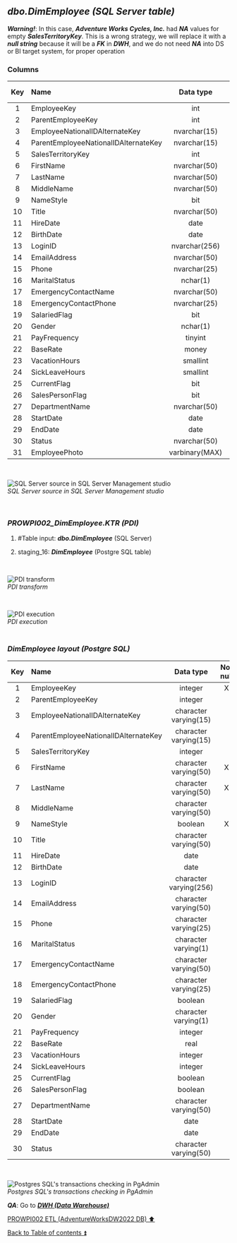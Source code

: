 ## **_dbo.DimEmployee (SQL Server table)_**  

**_Warning!_**: In this case, **_Adventure Works Cycles, Inc._** had **_NA_** values for empty **_SalesTerritoryKey_**. This is a wrong strategy, we will replace it with a **_null string_** because it will be a **_FK_** in **_DWH_**, and we do not need **_NA_** into DS or BI target system, for proper operation  

### Columns  

| Key	| Name                                 | Data type      | Not null | Attributes | References            | Description | Metadata |
| :-: | :----------------------------------- | :------------: | :------: | :--------- | :-------------------- | :---------: | :------- |
| 1   | EmployeeKey                          | int            | X        | Identity   |                       | PK          | m029     |
| 2   | ParentEmployeeKey                    | int            |          |            | dbo.DimEmployee       | FK          | m030     |
| 3   | EmployeeNationalIDAlternateKey       | nvarchar(15)   |          |            |                       |             | m031     |
| 4   | ParentEmployeeNationalIDAlternateKey | nvarchar(15)   |          |            |                       |             | m032     |
| 5   | SalesTerritoryKey                    | int            |          |            | dbo.DimSalesTerritory | FK          | m033     |
| 6   | FirstName                            | nvarchar(50)   | X        |            |                       |             | m034     |
| 7   | LastName                             | nvarchar(50)   | X        |            |                       |             | m035     |
| 8   | MiddleName                           | nvarchar(50)   |          |            |                       |             | m036     |
| 9   | NameStyle                            | bit            | X        |            |                       |             | m037     |
| 10  | Title                                | nvarchar(50)   |          |            |                       |             | m038     |
| 11  | HireDate                             | date           |          |            |                       |             | m039     |
| 12  | BirthDate                            | date           |          |            |                       |             | m040     |
| 13  | LoginID                              | nvarchar(256)  |          |            |                       |             | m041     |
| 14  | EmailAddress                         | nvarchar(50)   |          |            |                       |             | m042     |
| 15  | Phone                                | nvarchar(25)   |          |            |                       |             | m043     |
| 16  | MaritalStatus                        | nchar(1)       |          |            |                       |             | m044     |
| 17  | EmergencyContactName                 | nvarchar(50)   |          |            |                       |             | m045     |
| 18  | EmergencyContactPhone                | nvarchar(25)   |          |            |                       |             | m046     |
| 19  | SalariedFlag                         | bit            |          |            |                       |             | m047     |
| 20  | Gender                               | nchar(1)       |          |            |                       |             | m048     |
| 21  | PayFrequency                         | tinyint        |          |            |                       |             | m049     |
| 22  | BaseRate                             | money          |          |            |                       |             | m050     |
| 23  | VacationHours                        | smallint       |          |            |                       |             | m051     |
| 24  | SickLeaveHours                       | smallint       |          |            |                       |             | m052     |
| 25  | CurrentFlag                          | bit            |          |            |                       |             | m053     |
| 26  | SalesPersonFlag                      | bit            |          |            |                       |             | m054     |
| 27  | DepartmentName                       | nvarchar(50)   |          |            |                       |             | m055     |
| 28  | StartDate                            | date           |          |            |                       |             | m056     |
| 29  | EndDate                              | date           |          |            |                       |             | m057     |
| 30  | Status                               | nvarchar(50)   |          |            |                       |             | m058     |
| 31  | EmployeePhoto                        | varbinary(MAX) |          |            |                       | deprecated  |          |

   <p><br></p>  

![SQL Server source in SQL Server Management studio](https://i.imgur.com/OXdTbQt.png)  
_SQL Server source in SQL Server Management studio_  

   <p><br></p>   

### **_PROWPI002\_DimEmployee.KTR (PDI)_**   
1. #Table input: **_dbo.DimEmployee_** (SQL Server)  
2. staging_16: **_DimEmployee_** (Postgre SQL table)
 
   <p><br></p>  

  ![PDI transform](https://i.imgur.com/TBdZX5j.png)  
  _PDI transform_  

  <p><br></p>  

  ![PDI execution](https://i.imgur.com/WIP4TZJ.png)  
  _PDI execution_ 

### **_<p><br>DimEmployee layout (Postgre SQL)</p>_**  

| Key	| Name                                 | Data type             | Not null | Attributes | References            | Description       | Metadata |
| :-: | :----------------------------------- | :-------------------: | :------: | :--------- | :-------------------- | :---------------- | :------- |
| 1   | EmployeeKey                          | integer               | X        |            |                       | PK                | m029     |
| 2   | ParentEmployeeKey                    | integer               |          |            | DimEmployee           | FK                | m030     |
| 3   | EmployeeNationalIDAlternateKey       | character varying(15) |          |            |                       |                   | m031     |
| 4   | ParentEmployeeNationalIDAlternateKey | character varying(15) |          |            |                       |                   | m032     |
| 5   | SalesTerritoryKey                    | integer               |          |            | DimSalesTerritory     | FK                | m033     |
| 6   | FirstName                            | character varying(50) | X        |            |                       |                   | m034     |
| 7   | LastName                             | character varying(50) | X        |            |                       |                   | m035     |
| 8   | MiddleName                           | character varying(50) |          |            |                       |                   | m036     |
| 9   | NameStyle                            | boolean               | X        |            |                       |                   | m037     |
| 10  | Title                                | character varying(50) |          |            |                       |                   | m038     |
| 11  | HireDate                             | date                  |          |            |                       |                   | m039     |
| 12  | BirthDate                            | date                  |          |            |                       |                   | m040     |
| 13  | LoginID                              | character varying(256)|          |            |                       |                   | m041     |
| 14  | EmailAddress                         | character varying(50) |          |            |                       |                   | m042     |
| 15  | Phone                                | character varying(25) |          |            |                       |                   | m043     |
| 16  | MaritalStatus                        | character varying(1)  |          |            |                       |                   | m044     |
| 17  | EmergencyContactName                 | character varying(50) |          |            |                       |                   | m045     |
| 18  | EmergencyContactPhone                | character varying(25) |          |            |                       |                   | m046     |
| 19  | SalariedFlag                         | boolean               |          |            |                       |                   | m047     |
| 20  | Gender                               | character varying(1)  |          |            |                       |                   | m048     |
| 21  | PayFrequency                         | integer               |          |            |                       |                   | m049     |
| 22  | BaseRate                             | real                  |          |            |                       |                   | m050     |
| 23  | VacationHours                        | integer               |          |            |                       |                   | m051     |
| 24  | SickLeaveHours                       | integer               |          |            |                       |                   | m052     |
| 25  | CurrentFlag                          | boolean               |          |            |                       |                   | m053     |
| 26  | SalesPersonFlag                      | boolean               |          |            |                       |                   | m054     |
| 27  | DepartmentName                       | character varying(50) |          |            |                       |                   | m055     |
| 28  | StartDate                            | date                  |          |            |                       |                   | m056     |
| 29  | EndDate                              | date                  |          |            |                       |                   | m057     |
| 30  | Status                               | character varying(50) |          |            |                       |                   | m058     |

   <p><br></p>  
 
  ![Postgres SQL's transactions checking in PgAdmin](https://i.imgur.com/3GM3vhj.png)  
  _Postgres SQL's transactions checking in PgAdmin_  

  **_QA_**: Go to **_[DWH (Data Warehouse)](dwh.md)_**  

[PROWPI002 ETL (AdventureWorksDW2022 DB) :arrow_up:](prowpi002_etl_adventureworksdw2022_db.md)  

[Back to Table of contents :arrow_double_up:](../README.md)